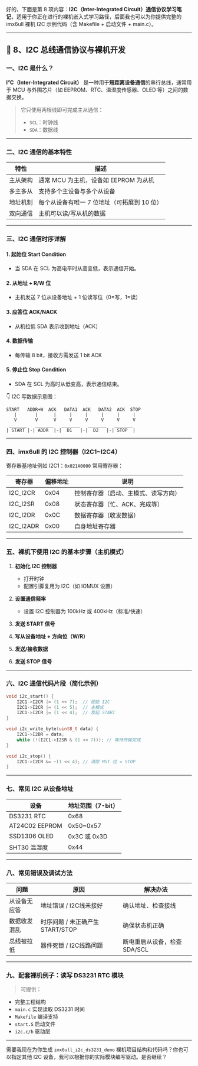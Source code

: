好的，下面是第 8 项内容：**I2C（Inter-Integrated Circuit）通信协议学习笔记**，适用于你正在进行的裸机嵌入式学习路径，后面我也可以为你提供完整的 imx6ull 裸机 I2C 示例代码（含 Makefile + 启动文件 + main.c）。

---

## 🔧 8、I2C 总线通信协议与裸机开发

### 一、I2C 是什么？

**I²C（Inter-Integrated Circuit）** 是一种用于**短距离设备通信**的串行总线，通常用于 MCU 与外围芯片（如 EEPROM、RTC、温湿度传感器、OLED 等）之间的数据交换。

> 它只使用两根线即可完成主从通信：
>
> * `SCL`：时钟线
> * `SDA`：数据线

---

### 二、I2C 通信的基本特性

| 特性   | 描述                        |
| ---- | ------------------------- |
| 主从架构 | 通常 MCU 为主机，设备如 EEPROM 为从机 |
| 多主多从 | 支持多个主设备与多个从设备             |
| 地址机制 | 每个从设备有唯一 7 位地址（可拓展到 10 位） |
| 双向通信 | 主机可以读/写从机的数据              |

---

### 三、I2C 通信时序详解

#### 1. **起始位 Start Condition**

* 当 SDA 在 SCL 为高电平时从高变低，表示通信开始。

#### 2. **从地址 + R/W 位**

* 主机发送 7 位从设备地址 + 1 位读写位（0=写，1=读）

#### 3. **应答位 ACK/NACK**

* 从机拉低 SDA 表示收到地址（ACK）

#### 4. **数据传输**

* 每传输 8 bit，接收方需发送 1 bit ACK

#### 5. **停止位 Stop Condition**

* SDA 在 SCL 为高时从低变高，表示通信结束。

👇 I2C 写数据示意图：

```
START   ADDR+W  ACK   DATA1  ACK   DATA2  ACK  STOP
   |       |      |     |     |     |     |     |
   V       V      V     V     V     V     V     V
 _______   _______   _______   _______   _______
| START |-| ADDR  |-|  D1   |-|  D2   |-| STOP  |
```

---

### 四、imx6ull 的 I2C 控制器（I2C1\~I2C4）

寄存器基地址例如 I2C1：`0x021A0000`
常用寄存器：

| 寄存器        | 偏移地址 | 说明                 |
| ---------- | ---- | ------------------ |
| I2C\_I2CR  | 0x04 | 控制寄存器（启动、主模式、读写方向） |
| I2C\_I2SR  | 0x08 | 状态寄存器（忙、ACK、完成等）   |
| I2C\_I2DR  | 0x0C | 数据寄存器（收发数据）        |
| I2C\_I2ADR | 0x00 | 自身地址寄存器            |

---

### 五、裸机下使用 I2C 的基本步骤（主机模式）

1. **初始化 I2C 控制器**

   * 打开时钟
   * 配置引脚复用为 I2C（如 IOMUX 设置）

2. **设置通信频率**

   * 设置 I2C 控制器为 100kHz 或 400kHz（标准/快速）

3. **发送 START 信号**

4. **写从设备地址 + 方向位（W/R）**

5. **发送/接收数据**

6. **发送 STOP 信号**

---

### 六、I2C 通信代码片段（简化示例）

```c
void i2c_start() {
    I2C1->I2CR |= (1 << 7);  // 使能 I2C
    I2C1->I2CR |= (1 << 5);  // 主模式
    I2C1->I2CR |= (1 << 4);  // 发起 START
}

void i2c_write_byte(uint8_t data) {
    I2C1->I2DR = data;
    while (!(I2C1->I2SR & (1 << 7))); // 等待传输完成
}

void i2c_stop() {
    I2C1->I2CR &= ~(1 << 4); // 清除 MST 位 = STOP
}
```

---

### 七、常见 I2C 从设备地址

| 设备             | 地址范围（7-bit） |
| -------------- | ----------- |
| DS3231 RTC     | 0x68        |
| AT24C02 EEPROM | 0x50\~0x57  |
| SSD1306 OLED   | 0x3C 或 0x3D |
| SHT30 温湿度      | 0x44        |

---

### 八、常见错误及调试方法

| 问题     | 原因                      | 解决办法               |
| ------ | ----------------------- | ------------------ |
| 从设备无应答 | 地址错误 / I2C线未接好          | 确认地址、检查接线          |
| 数据收发混乱 | 时序问题 / 未正确产生 START/STOP | 确保状态机正确            |
| 总线被拉低  | 器件死锁 / I2C线路问题          | 断电重启从设备，检查 SDA/SCL |

---

### 九、配套裸机例子：读写 DS3231 RTC 模块

> 可提供：

* 完整工程结构
* `main.c` 实现读取 DS3231 时间
* `Makefile` 编译支持
* `start.S` 启动文件
* `i2c.c/h` 驱动层

---

需要我现在为你生成 `imx6ull_i2c_ds3231_demo` 裸机项目结构和代码吗？你也可以指定其他 I2C 设备，我可以根据你的实际模块编写驱动。是否继续？
